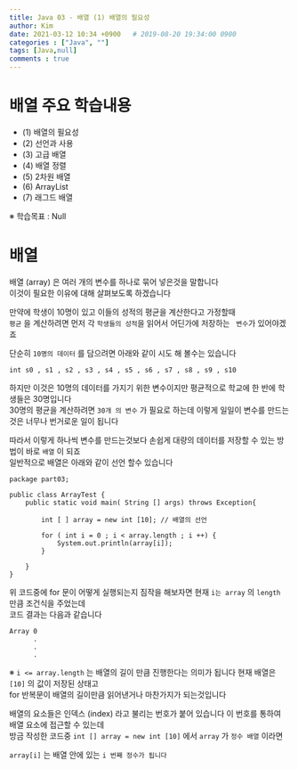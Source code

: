 ```yaml
---
title: Java 03 - 배열 (1) 배열의 필요성
author: Kim
date: 2021-03-12 10:34 +0900   # 2019-08-20 19:34:00 0900
categories : ["Java", ""]
tags: [Java,null]
comments : true
---
```


# 배열 주요 학습내용

* (1) 배열의 필요성  
* (2) 선언과 사용
* (3) 고급 배열
* (4) 배열 정렬
* (5) 2차원 배열
* (6) ArrayList
* (7) 래그드 배열

※ 학습목표 : Null


# 배열

배열 (array) 은 여러 개의 변수를 하나로 묶어 넣은것을 말합니다<br>
이것이 필요한 이유에 대해 살펴보도록 하겠습니다<br>

만약에 학생이 10명이 있고 이들의 성적의 평균을 계산한다고 가정할때<br>
`` 평균 `` 을 계산하려면 먼저 각 ``학생들의 성적``을 읽어서 어딘가에 저장하는 `` 변수``가 있어야겠죠<br>

단순히 `` 10명의 데이터 `` 를 담으려면 아래와 같이 시도 해 볼수는 있습니다
```
int s0 , s1 , s2 , s3 , s4 , s5 , s6 , s7 , s8 , s9 , s10
```
하지만 이것은 10명의 데이터를 가지기 위한 변수이지만 평균적으로 학교에 한 반에 학생들은 30명입니다<br>
30명의 평균을 계산하려면 `` 30개 의 변수 `` 가 필요로 하는데 이렇게 일일이 변수를 만드는것은 너무나 번거로운 일이 됩니다<br>

따라서 이렇게 하나씩 변수를 만드는것보다 손쉽게 대량의 데이터를 저장할 수 있는 방법이 바로 `` 배열 `` 이 되죠<br>
일반적으로 배열은 아래와 같이 선언 할수 있습니다<br>

```
package part03;

public class ArrayTest {
    public static void main( String [] args) throws Exception{

        int [ ] array = new int [10]; // 배열의 선언

        for ( int i = 0 ; i < array.length ; i ++) {
            System.out.println(array[i]);
        }

    }
}
```

위 코드중에 for 문이 어떻게 실행되는지 짐작을 해보자면 현재 `` i는 array `` 의 `` length `` 만큼 조건식을 주었는데<br>
코드 결과는 다음과 같습니다<br>

```
Array 0
      .
      .
      .
```

※ `` i <= array.length `` 는 배열의 길이 만큼 진행한다는 의미가 됩니다 현재 배열은 `` [10] `` 의 값이 저장된 상태고<br>
  for 반복문이 배열의 길이만큼 읽어낸거나 마찬가지가 되는것입니다<br> 

배열의 요소들은 인덱스 (index) 라고 불리는 번호가 붙어 있습니다 이 번호를 통하여 배열 요소에 접근할 수 있는데<br>
방금 작성한 코드중 `` int [] array = new int [10] `` 에서 `` array `` 가 `` 정수 배열 `` 이라면 <br>

`` array[i] `` 는 배열 안에 있는 `` i 번째 정수가 됩니다 ``
